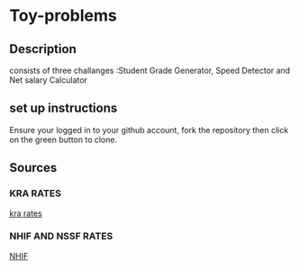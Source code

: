 # Toy-problems
## Description
consists of three challanges :Student Grade Generator, Speed Detector and Net salary Calculator
## set up instructions
Ensure your logged in to your github account, fork the repository then click on the green button to clone.
## Sources
### KRA RATES
[kra rates](https://www.kra.go.ke/en/individual/calculate-tax/calculating-tax/paye)
### NHIF AND NSSF RATES
[NHIF](https://www.aren.co.ke/payroll/taxrates.htm)
